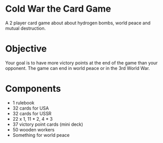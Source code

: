 Cold War the Card Game
======================

A 2 player card game about about hydrogen bombs, world peace and mutual destruction.

Objective
=========

Your goal is to have more victory points at the end of the game than your opponent. The game can end in world peace or in the 3rd World War.


Components
==========

* 1 rulebook
* 32 cards for USA
* 32 cards for USSR
* 22 x 1, 11 * 2, 4 * 3
* 37 victory point cards (mini deck)
* 50 wooden workers  
* Something for world peace


